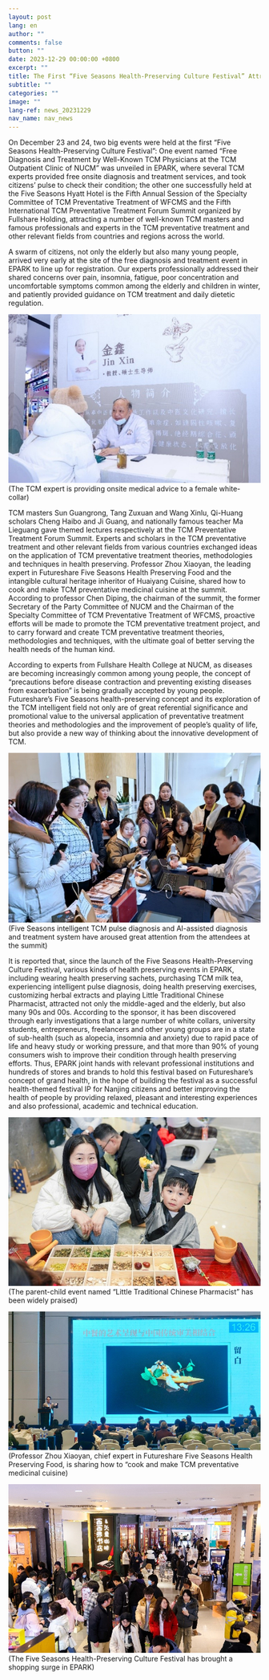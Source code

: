 ```yaml
---
layout: post
lang: en
author: ""
comments: false
button: ""
date: 2023-12-29 00:00:00 +0800
excerpt: ""
title: The First “Five Seasons Health-Preserving Culture Festival” Attracts the Attention of the Elderly, the Middle Aged and the Youth
subtitle: ""
categories: ""
image: ""
lang-ref: news_20231229
nav_name: nav_news
---
```


On December 23 and 24, two big events were held at the first “Five Seasons Health-Preserving Culture Festival”: One event named “Free Diagnosis and Treatment by Well-Known TCM Physicians at the TCM Outpatient Clinic of NUCM” was unveiled in EPARK, where several TCM experts provided free onsite diagnosis and treatment services, and took citizens’ pulse to check their condition; the other one successfully held at the Five Seasons Hyatt Hotel is the Fifth Annual Session of the Specialty Committee of TCM Preventative Treatment of WFCMS and the Fifth International TCM Preventative Treatment Forum Summit organized by Fullshare Holding, attracting a number of well-known TCM masters and famous professionals and experts in the TCM preventative treatment and other relevant fields from countries and regions across the world.

A swarm of citizens, not only the elderly but also many young people, arrived very early at the site of the free diagnosis and treatment event in EPARK to line up for registration. Our experts professionally addressed their shared concerns over pain, insomnia, fatigue, poor concentration and uncomfortable symptoms common among the elderly and children in winter, and patiently provided guidance on TCM treatment and daily dietetic regulation.

![](/files/forestry_uploads/20231228-715x476.png)
(The TCM expert is providing onsite medical advice to a female white-collar)

TCM masters Sun Guangrong, Tang Zuxuan and Wang Xinlu, Qi-Huang scholars Cheng Haibo and Ji Guang, and nationally famous teacher Ma Lieguang gave themed lectures respectively at the TCM Preventative Treatment Forum Summit. Experts and scholars in the TCM preventative treatment and other relevant fields from various countries exchanged ideas on the application of TCM preventative treatment theories, methodologies and techniques in health preserving. Professor Zhou Xiaoyan, the leading expert in Futureshare Five Seasons Health Preserving Food and the intangible cultural heritage inheritor of Huaiyang Cuisine, shared how to cook and make TCM preventative medicinal cuisine at the summit. According to professor Chen Diping, the chairman of the summit, the former Secretary of the Party Committee of NUCM and the Chairman of the Specialty Committee of TCM Preventative Treatment of WFCMS, proactive efforts will be made to promote the TCM preventative treatment project, and to carry forward and create TCM preventative treatment theories, methodologies and techniques, with the ultimate goal of better serving the health needs of the human kind.

According to experts from Fullshare Health College at NUCM, as diseases are becoming increasingly common among young people, the concept of “precautions before disease contraction and preventing existing diseases from exacerbation” is being gradually accepted by young people. Futureshare’s Five Seasons health-preserving concept and its exploration of the TCM intelligent field not only are of great referential significance and promotional value to the universal application of preventative treatment theories and methodologies and the improvement of people’s quality of life, but also provide a new way of thinking about the innovative development of TCM.

![](/files/forestry_uploads/20231228-839x563.png)
(Five Seasons intelligent TCM pulse diagnosis and AI-assisted diagnosis and treatment system have aroused great attention from the attendees at the summit)

It is reported that, since the launch of the Five Seasons Health-Preserving Culture Festival, various kinds of health preserving events in EPARK, including wearing health preserving sachets, purchasing TCM milk tea, experiencing intelligent pulse diagnosis, doing health preserving exercises, customizing herbal extracts and playing Little Traditional Chinese Pharmacist, attracted not only the middle-aged and the elderly, but also many 90s and 00s. According to the sponsor, it has been discovered through early investigations that a large number of white collars, university students, entrepreneurs, freelancers and other young groups are in a state of sub-health (such as alopecia, insomnia and anxiety) due to rapid pace of life and heavy study or working pressure, and that more than 90% of young consumers wish to improve their condition through health preserving efforts. Thus, EPARK joint hands with relevant professional institutions and hundreds of stores and brands to hold this festival based on Futureshare’s concept of grand health, in the hope of building the festival as a successful health-themed festival IP for Nanjing citizens and better improving the health of people by providing relaxed, pleasant and interesting experiences and also professional, academic and technical education.

![](/files/forestry_uploads/20231228-733x489.png)
(The parent-child event named “Little Traditional Chinese Pharmacist” has been widely praised)

![](/files/forestry_uploads/20231228-892x488.png)
(Professor Zhou Xiaoyan, chief expert in Futureshare Five Seasons Health Preserving Food, is sharing how to “cook and make TCM preventative medicinal cuisine)

![](/files/forestry_uploads/20231228-837x558.png)
(The Five Seasons Health-Preserving Culture Festival has brought a shopping surge in EPARK)